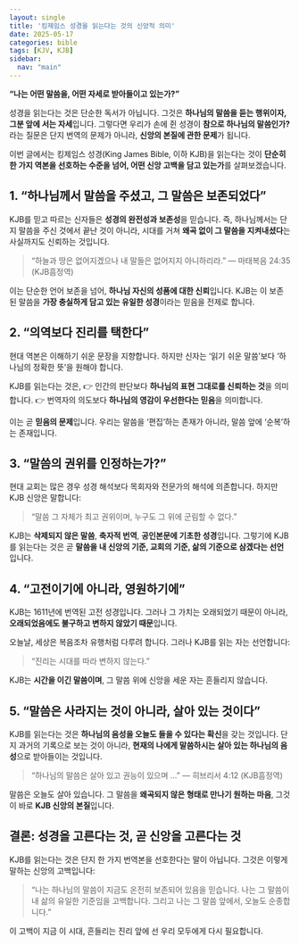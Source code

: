 ```yaml
---
layout: single
title: '킹제임스 성경을 읽는다는 것의 신앙적 의미'
date: 2025-05-17
categories: bible
tags: [KJV, KJB]
sidebar:
  nav: "main"
---
```


**“나는 어떤 말씀을, 어떤 자세로 받아들이고 있는가?”**

성경을 읽는다는 것은 단순한 독서가 아닙니다.
그것은 **하나님의 말씀을 듣는 행위이자, 그분 앞에 서는 자세**입니다. 그렇다면 우리가 손에 쥔 성경이 **참으로 하나님의 말씀인가?** 라는 질문은 단지 번역의 문제가 아니라, **신앙의 본질에 관한 문제**가 됩니다.

이번 글에서는 킹제임스 성경(King James Bible, 이하 KJB)을 읽는다는 것이 **단순히 한 가지 역본을 선호하는 수준을 넘어, 어떤 신앙 고백을 담고 있는가**를 살펴보겠습니다.

## 1. “하나님께서 말씀을 주셨고, 그 말씀은 보존되었다”

KJB를 믿고 따르는 신자들은 **성경의 완전성과 보존성**을 믿습니다.
즉, 하나님께서는 단지 말씀을 주신 것에서 끝난 것이 아니라, 시대를 거쳐 **왜곡 없이 그 말씀을 지켜내셨다**는 사실까지도 신뢰하는 것입니다.

> “하늘과 땅은 없어지겠으나 내 말들은 없어지지 아니하리라.”
> — 마태복음 24:35 (KJB흠정역)

이는 단순한 언어 보존을 넘어, **하나님 자신의 성품에 대한 신뢰**입니다.
KJB는 이 보존된 말씀을 **가장 충실하게 담고 있는 유일한 성경**이라는 믿음을 전제로 합니다.

## 2. “의역보다 진리를 택한다”

현대 역본은 이해하기 쉬운 문장을 지향합니다.
하지만 신자는 ‘읽기 쉬운 말씀’보다 ‘하나님의 정확한 뜻’을 원해야 합니다.

KJB를 읽는다는 것은,
👉 인간의 판단보다 **하나님의 표현 그대로를 신뢰하는 것**을 의미합니다.
👉 번역자의 의도보다 **하나님의 영감이 우선한다는 믿음**을 의미합니다.

이는 곧 **믿음의 문제**입니다.
우리는 말씀을 ‘편집’하는 존재가 아니라, 말씀 앞에 ‘순복’하는 존재입니다.

## 3. “말씀의 권위를 인정하는가?”

현대 교회는 많은 경우 성경 해석보다 목회자와 전문가의 해석에 의존합니다.
하지만 KJB 신앙은 말합니다:

> “말씀 그 자체가 최고 권위이며,
> 누구도 그 위에 군림할 수 없다.”

KJB는 **삭제되지 않은 말씀**, **축자적 번역**, **공인본문에 기초한 성경**입니다.
그렇기에 KJB를 읽는다는 것은 곧 **말씀을 내 신앙의 기준, 교회의 기준, 삶의 기준으로 삼겠다는 선언**입니다.

## 4. “고전이기에 아니라, 영원하기에”

KJB는 1611년에 번역된 고전 성경입니다.
그러나 그 가치는 오래되었기 때문이 아니라,
**오래되었음에도 불구하고 변하지 않았기 때문**입니다.

오늘날, 세상은 복음조차 유행처럼 다루려 합니다.
그러나 KJB를 읽는 자는 선언합니다:

> “진리는 시대를 따라 변하지 않는다.”

KJB는 **시간을 이긴 말씀이며**,
그 말씀 위에 신앙을 세운 자는 흔들리지 않습니다.

## 5. “말씀은 사라지는 것이 아니라, 살아 있는 것이다”

KJB를 읽는다는 것은 **하나님의 음성을 오늘도 들을 수 있다는 확신**을 갖는 것입니다.
단지 과거의 기록으로 보는 것이 아니라,
**현재의 나에게 말씀하시는 살아 있는 하나님의 음성**으로 받아들이는 것입니다.

> “하나님의 말씀은 살아 있고 권능이 있으며 ...”
> — 히브리서 4:12 (KJB흠정역)

말씀은 오늘도 살아 있습니다.
그 말씀을 **왜곡되지 않은 형태로 만나기 원하는 마음**,
그것이 바로 **KJB 신앙의 본질**입니다.

## 결론: 성경을 고른다는 것, 곧 신앙을 고른다는 것

KJB를 읽는다는 것은 단지 한 가지 번역본을 선호한다는 말이 아닙니다.
그것은 이렇게 말하는 신앙의 고백입니다:

> “나는 하나님의 말씀이 지금도 온전히 보존되어 있음을 믿습니다.
> 나는 그 말씀이 내 삶의 유일한 기준임을 고백합니다.
> 그리고 나는 그 말씀 앞에서, 오늘도 순종합니다.”

이 고백이 지금 이 시대,
흔들리는 진리 앞에 선 우리 모두에게 다시 필요합니다.
